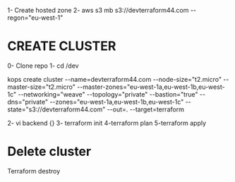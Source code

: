 1- Create  hosted zone 
2-  aws s3 mb  s3://devterraform44.com  --regon="eu-west-1"   


# CREATE CLUSTER
0- Clone repo
1- cd  /dev

kops create cluster --name=devterraform44.com --node-size="t2.micro" --master-size="t2.micro" --master-zones="eu-west-1a,eu-west-1b,eu-west-1c" --networking="weave" --topology="private" --bastion="true" --dns="private" --zones="eu-west-1a,eu-west-1b,eu-west-1c" --state="s3://devterraform44.com" --out=.  --target=terraform

2- vi backend 
 {}
3- terraform init
4-terraform plan
5-terraform apply

# Delete cluster 
Terraform destroy 
